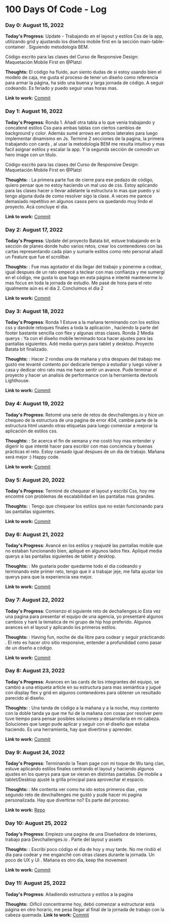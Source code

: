 # 100 Days Of Code - Log

### Day 0: August 15, 2022

**Today's Progress**: Update - Trabajando en el layout y estilos Css de la app, utilizando grid y ajustando los diseños mobile first en la sección main-table-container . Siguiendo metodología BEM.

Código escrito para las clases del Curso de Responsive Design: Maquetación Mobile First en @Platzi

**Thoughts:** El código ha fluido, aun siento dudas de si estoy usando bien el modelo de caja, me gusta el proceso de tener un diseño como referencia para armar la página, ha sido una buena y larga jornada de código. A seguir codeando. Es feriado y puedo seguir unas horas mas.

**Link to work:** [Commit](https://github.com/Ibraturk/cursoMobileFirst/commit/56383871fbd1b7a70cb3a359e66efedf31c11e08)

### Day 1: August 16, 2022

**Today's Progress**: Ronda 1. Añadí otra tabla a lo que venía trabajando y concatené estilos Css para ambas tablas con ciertos cambios de background y color. 
Además sumé arrows en ambos laterales para luego implementar dinamismo en Js. Terminé 2 secciones de la pagina, la primera trabajando con cards , al usar la metodología BEM me resulta intuitivo y mas facil asignar estilos y escalar la app. Y la segunda sección de comodín un hero image con un titulo. 


Código escrito para las clases del Curso de Responsive Design: Maquetación Mobile First en @Platzi

**Thoughts:** : La primera parte fue de cierre para ese pedazo de código, quiero pensar que no estoy haciendo un mal uso de css. Estoy aplicando para las clases hacer o llevar adelante la estructura lo mas que puedo y si tengo alguna duda de como resolver sigo la clase. A veces me parece demasiado repetitivo en algunos casos pero va quedando muy lindo el proyecto. Acá concluye el dia.

**Link to work:** [Commit](https://github.com/Ibraturk/cursoMobileFirst/commit/64086c86d0db8dba6d363a645beb49bdaf9a50e9)

### Day 2: August 17, 2022

**Today's Progress**: Update del proyecto Batata bit, estuve trabajando en la sección de planes donde hubo varios retos, crear los contenedores con las cartas representando cada plan y sumarle estilos como reto personal añadí un Feature que fue el scrollbar.

**Thoughts:** : Fue mas agotador el dia llegar del trabajo y ponerme a codear, igual despues de un rato empecé a teclear con mas confianza y me sumergí en el código, me gusta lo que hago en esta página e intenté mantenerme lo mas focus en toda la jornada de estudio. Me pasé de hora para el reto igualmente aún es el dia 2. Concluimos el día 2

**Link to work:** [Commit](https://github.com/Ibraturk/cursoMobileFirst/commit/11fbab7d11472cde46246261c8dbed0e3943dacc)

### Day 3: August 18, 2022

**Today's Progress**: Ronda 1 Estuve a la mañana terminando con los estilos css y dandole retoques finales a toda la aplicación , haciendo la parte del footer bastante sencilla con flex y algunas otras clases. Ronda 2 Media querys : Ya con el diseño mobile terminado toca hacer ajustes para las pantallas siguientes. Add media querys para tablet y desktop. Proyecto Batata bit finalizado.

**Thoughts:** : Hacer 2 rondas una de mañana y otra despues del trabajo me gustó me levanté contento por dedicarle tiempo a estudiar y luego volver a casa y dedicar otro rato mas me hace sentir un avance. Pude terminar el proyecto y hacer un analisis de performance con la herramienta devtools Lighthouse. 

**Link to work:** [Commit](https://github.com/Ibraturk/cursoMobileFirst/commit/3aaf81e938b0e2e3da72404ed40dbd252b16d0c6)

### Day 4: August 19, 2022

**Today's Progress**: Retomé una serie de retos de devchallenges.io y hice un chequeo de la estructura de una pagina de error 404, cambíe parte de la estructura html usando otras etiquetas para luego comenzar a mejorar la aplicación de estilos css.

**Thoughts:** : Se acerca el fin de semana y me costó hoy mas entender y digerir lo que intenté hacer para escribir con mas conciencia y buenas prácticas el reto. Estoy cansado igual despues de un dia de trabajo. Mañana será mejor :) Happy code. 

**Link to work:** [Commit](https://github.com/Ibraturk/404-not-found/commit/94e63061176ea327d166ba7687d74f42b426fa79)

### Day 5: August 20, 2022

**Today's Progress**: Terminé de chequear el layout y escribí Css, hoy me encontré con problemas de escalabilidad en las pantallas mas grandes. 

**Thoughts:** : Tengo que chequear los estilos que no están funcionando para las pantallas siguientes. 

**Link to work:** [Commit](https://github.com/Ibraturk/404-not-found/commit/3c0a4c0eca0713aeec2a97c2956a3f07476868db)

### Day 6: August 21, 2022

**Today's Progress**: Avancé en los estilos y reajusté las pantallas mobile que no estaban funcionando bien, apliqué en algunos lados flex. Apliqué media querys a las pantallas siguientes de tablet y desktop.

**Thoughts:** : Me gustaría poder quedarme todo el dia codeando y terminando este primer reto, tengo que ir a trabajar jeje, me falta ajustar los querys para que la experiencia sea mejor.

**Link to work:** [Commit](https://github.com/Ibraturk/404-not-found/commit/78b67eaeb191e2369a4c8ec9a328c17d0d985bb3)

### Day 7: August 22, 2022

**Today's Progress**: Comienzo el siguiente reto de dechallenges.io Esta vez una pagina para presentar el equipo de una agencia, yo presentaré algunos cambios y haré la tematica de mi grupo de hip hop preferido. Algunos avances en el layout y aplicando los primeros estilos. 

**Thoughts:** : Having fun, noche de dia libre para codear y seguir prácticando . El reto es hacer otro sitio responsive, entender a profundidad como pasar de un diseño a código. 

**Link to work:** [Commit](https://github.com/Ibraturk/wuTang-teamPage/commit/78acdbaf9678d65d843e7ee274bf6c6fef2cbe90)

### Day 8: August 23, 2022

**Today's Progress**: Avances en las cards de los integrantes del equipo, se cambió a una etiqueta article en su estructura para mas semántica y jugué con display flex y grid en algunos contenedores para obtener un resultado parecido al diseño.

**Thoughts:** : Una tanda de código a la mañana y a la noche, muy contento con la doble tanda ya que me fui de la mañana con cosas por resolver pero tuve tiempo para pensar posibles soluciones y desarrollarla en mi cabeza. Soluciones que luego pude aplicar y seguir con el diseño que estaba haciendo. Es una herramienta, hay que divertirse y aprender.

**Link to work:** [Commit](https://github.com/Ibraturk/wuTang-teamPage/commit/95e41924906a8f12445f225a5887d6f246a3c7af)

### Day 9: August 24, 2022

**Today's Progress**: Terminando la Team page con mi toque de Wu tang clan, estuve aplicando estilos finales centrando el layout y haciendo algunos ajustes en los querys para que se vieran en distintas pantallas. De mobile a tablet/Desktop ajusté la grilla principal para aprovechar el espacio.

**Thoughts:** : Me contenta ver como ha ido estos primeros dias , este segundo reto de devchallenges me gustó y pude hacer mi pagina personalizada. Hay que divertirse no? Es parte del proceso.

**Link to work:** [Repo](https://github.com/Ibraturk/wuTang-teamPage/tree/c51bb7c2aff53e26c48c6862cfcefac98a4d7658)

### Day 10: August 25, 2022

**Today's Progress**: Empiezo una pagina de una Diseñadora de interiores, trabajo para Devchallenges.io . Parte del layout y assets

**Thoughts:** : Escribí poco código el dia de hoy y muy tarde. No me rindió el dia para codear y me enganché con otras clases durante la jornada. Un poco de UX y UI . Mañana es otro dia, keep the movement

**Link to work:** [Commit](https://github.com/Ibraturk/interior-consultant/commit/61bcab2d2801f3d612d9390eae04ea93fe7a948d)

### Day 11: August 25, 2022

**Today's Progress**: Añadiendo estructura y estilos a la pagina

**Thoughts:** :Dificil concentrarme hoy, debó comenzar a estructurar esta página en otro horario, me pesa llegar al final de la jornada de trabajo con la cabeza quemada.
**Link to work:** [Commit](https://github.com/Ibraturk/interior-consultant/commit/4b54ccd4445241be41a0c00c853be411e3db3547)



